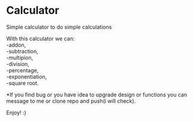 # Calculator

Simple calculator to do simple calculations

With this calculator we can:</br>
-addon,</br>
-subtraction,</br>
-multipion,</br>
-division,</br>
-percentage,</br>
-exponentiation,</br>
-square root.</br>

\*If you find bug or you have idea to upgrade design or functions you can message to me or clone repo and push(i will check).

Enjoy! :)
